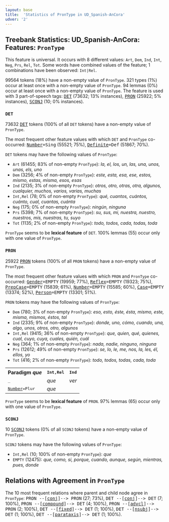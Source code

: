 ```yaml
---
layout: base
title:  'Statistics of PronType in UD_Spanish-AnCora'
udver: '2'
---
```


## Treebank Statistics: UD_Spanish-AnCora: Features: `PronType`

This feature is universal.
It occurs with 8 different values: `Art`, `Dem`, `Ind`, `Int`, `Neg`, `Prs`, `Rel`, `Tot`.
Some words have combined values of the feature; 1 combinations have been observed: `Int|Rel`.

99564 tokens (18%) have a non-empty value of `PronType`.
321 types (1%) occur at least once with a non-empty value of `PronType`.
94 lemmas (0%) occur at least once with a non-empty value of `PronType`.
The feature is used with 3 part-of-speech tags: <tt><a href="es_ancora-pos-DET.html">DET</a></tt> (73632; 13% instances), <tt><a href="es_ancora-pos-PRON.html">PRON</a></tt> (25922; 5% instances), <tt><a href="es_ancora-pos-SCONJ.html">SCONJ</a></tt> (10; 0% instances).

### `DET`

73632 <tt><a href="es_ancora-pos-DET.html">DET</a></tt> tokens (100% of all `DET` tokens) have a non-empty value of `PronType`.

The most frequent other feature values with which `DET` and `PronType` co-occurred: <tt><a href="es_ancora-feat-Number.html">Number</a></tt><tt>=Sing</tt> (55521; 75%), <tt><a href="es_ancora-feat-Definite.html">Definite</a></tt><tt>=Def</tt> (51867; 70%).

`DET` tokens may have the following values of `PronType`:

* `Art` (61455; 83% of non-empty `PronType`): <em>la, el, los, un, las, una, unos, unas, els, uno</em>
* `Dem` (3256; 4% of non-empty `PronType`): <em>este, esta, esa, ese, estos, mismo, estas, misma, esos, esas</em>
* `Ind` (2135; 3% of non-empty `PronType`): <em>otros, otro, otras, otra, algunos, cualquier, muchos, varios, varias, muchas</em>
* `Int,Rel` (78; 0% of non-empty `PronType`): <em>qué, cuantos, cuántos, cuánto, cual, cuantas, cuánta</em>
* `Neg` (175; 0% of non-empty `PronType`): <em>ningún, ninguna</em>
* `Prs` (5398; 7% of non-empty `PronType`): <em>su, sus, mi, nuestra, nuestro, nuestros, mis, nuestras, tu, suyo</em>
* `Tot` (1135; 2% of non-empty `PronType`): <em>todo, todos, cada, todas, toda</em>

`PronType` seems to be **lexical feature** of `DET`. 100% lemmas (55) occur only with one value of `PronType`.

### `PRON`

25922 <tt><a href="es_ancora-pos-PRON.html">PRON</a></tt> tokens (100% of all `PRON` tokens) have a non-empty value of `PronType`.

The most frequent other feature values with which `PRON` and `PronType` co-occurred: <tt><a href="es_ancora-feat-Gender.html">Gender</a></tt><tt>=EMPTY</tt> (19959; 77%), <tt><a href="es_ancora-feat-Reflex.html">Reflex</a></tt><tt>=EMPTY</tt> (19323; 75%), <tt><a href="es_ancora-feat-PrepCase.html">PrepCase</a></tt><tt>=EMPTY</tt> (15839; 61%), <tt><a href="es_ancora-feat-Number.html">Number</a></tt><tt>=EMPTY</tt> (15585; 60%), <tt><a href="es_ancora-feat-Case.html">Case</a></tt><tt>=EMPTY</tt> (13374; 52%), <tt><a href="es_ancora-feat-Person.html">Person</a></tt><tt>=EMPTY</tt> (13301; 51%).

`PRON` tokens may have the following values of `PronType`:

* `Dem` (780; 3% of non-empty `PronType`): <em>eso, esto, éste, ésta, mismo, este, misma, mismos, éstos, tal</em>
* `Ind` (2335; 9% of non-empty `PronType`): <em>donde, uno, cómo, cuando, una, algo, unos, otros, otro, algunos</em>
* `Int,Rel` (9415; 36% of non-empty `PronType`): <em>que, quien, qué, quienes, cual, cuyo, cuya, cuales, quién, cuál</em>
* `Neg` (364; 1% of non-empty `PronType`): <em>nada, nadie, ninguno, ninguna</em>
* `Prs` (12612; 49% of non-empty `PronType`): <em>se, lo, le, me, nos, la, les, él, ellos, yo</em>
* `Tot` (416; 2% of non-empty `PronType`): <em>todo, todos, todas, cada, toda</em>

<table>
  <tr><th>Paradigm <i>que</i></th><th><tt>Int,Rel</tt></th><th><tt>Ind</tt></th></tr>
  <tr><td><tt>_</tt></td><td><em>que</em></td><td><em>ver</em></td></tr>
  <tr><td><tt><tt><a href="es_ancora-feat-Number.html">Number</a></tt><tt>=Plur</tt></tt></td><td><em>que</em></td><td></td></tr>
</table>

`PronType` seems to be **lexical feature** of `PRON`. 97% lemmas (65) occur only with one value of `PronType`.

### `SCONJ`

10 <tt><a href="es_ancora-pos-SCONJ.html">SCONJ</a></tt> tokens (0% of all `SCONJ` tokens) have a non-empty value of `PronType`.

`SCONJ` tokens may have the following values of `PronType`:

* `Int,Rel` (10; 100% of non-empty `PronType`): <em>que</em>
* `EMPTY` (12475): <em>que, como, si, porque, cuando, aunque, según, mientras, pues, donde</em>

## Relations with Agreement in `PronType`

The 10 most frequent relations where parent and child node agree in `PronType`:
<tt>PRON --[<tt><a href="es_ancora-dep-conj.html">conj</a></tt>]--> PRON</tt> (27; 73%),
<tt>DET --[<tt><a href="es_ancora-dep-conj.html">conj</a></tt>]--> DET</tt> (7; 100%),
<tt>PRON --[<tt><a href="es_ancora-dep-compound.html">compound</a></tt>]--> DET</tt> (4; 100%),
<tt>PRON --[<tt><a href="es_ancora-dep-advcl.html">advcl</a></tt>]--> PRON</tt> (2; 100%),
<tt>DET --[<tt><a href="es_ancora-dep-fixed.html">fixed</a></tt>]--> DET</tt> (1; 100%),
<tt>DET --[<tt><a href="es_ancora-dep-nsubj.html">nsubj</a></tt>]--> DET</tt> (1; 100%),
<tt>DET --[<tt><a href="es_ancora-dep-parataxis.html">parataxis</a></tt>]--> DET</tt> (1; 100%).


